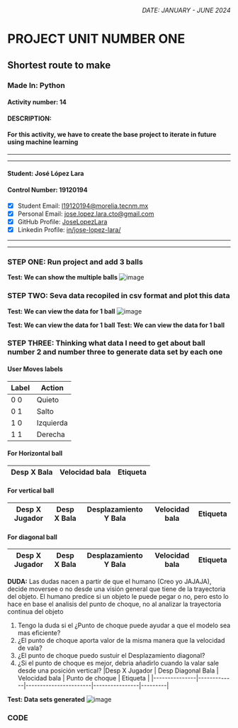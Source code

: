 <p style="text-align: right;"><em>DATE: JANUARY - JUNE 2024</em></p>

# **PROJECT UNIT NUMBER ONE**

## **Shortest route to make**

### Made In: Python

#### Activity number: 14

#### **DESCRIPTION:**

#### For this activity, we have to create the base project to iterate in future using machine learning

________________________________________________________
________________________________________________________

#### Student: José López Lara

#### Control Number: 19120194

* [x] Student Email: <l19120194@morelia.tecnm.mx>
* [x] Personal Email: <jose.lopez.lara.cto@gmail.com>
* [x] GitHub Profile: [JoseLopezLara](https://github.com/JoseLopezLara)
* [x] Linkedin Profile: [in/jose-lopez-lara/](https://www.linkedin.com/in/jose-lopez-lara/)

________________________________________________________
________________________________________________________

### **STEP ONE: Run project and add 3 balls**

**Test: We can show the multiple balls**
![image](image1.png)

### **STEP TWO: Seva data recopiled in csv format and plot this data**

**Test: We can view the data for 1 ball**
![image](image2.png)

**Test: We can view the data for 1 ball**
**Test: We can view the data for 1 ball**

### **STEP THREE: Thinking what data I need to get about ball number 2 and number three to generate data set by each one**

#### **User Moves labels**

| Label  | Action  |
|--------|---------|
|0 0     |Quieto   |
|0 1     |Salto    |
|1 0     |Izquierda|
|1 1     |Derecha  |

#### **For Horizontal ball**

| Desp X Bala | Velocidad bala | Etiqueta|
|-------------|----------------|---------|

#### **For vertical ball**

|Desp X Jugador | Desp X Bala | Desplazamiento Y Bala | Velocidad bala | Etiqueta|
|---------------|-------------|-----------------------|----------------|---------|

#### **For diagonal ball**

|Desp X Jugador | Desp X Bala | Desplazamiento Y Bala | Velocidad bala | Etiqueta|
|---------------|-------------|-----------------------|----------------|---------|

**DUDA:**
Las dudas nacen a partir de que el humano (Creo yo JAJAJA), decide moversee o no desde una visión general que
tiene de la trayectoria del objeto. El humano predice si un objeto le puede pegar o no, pero esto lo hace en base el
analisis del punto de choque, no al analizar la trayectoria continua del objeto  

1. Tengo la duda si el ¿Punto de choque puede ayudar a que el modelo sea mas eficiente?
2. ¿El punto de choque aporta valor de la misma manera que la velocidad de vala?
3. ¿El punto de choque puedo sustuir el Desplazamiento diagonal?
4. ¿Si el punto de choque es mejor, debria añadirlo cuando la valar sale desde una posición vertical?
|Desp X Jugador | Desp Diagonal Bala | Velocidad bala | Punto de choque | Etiqueta |
|---------------|-------------|-----------------------|----------------|---------|

**Test: Data sets generated**
![image](image1.png)

### **CODE**

```python

```
